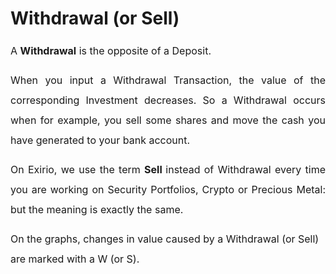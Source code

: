 # Withdrawal (or Sell)

<p style="margin-bottom: 8pt; margin-left: 0in; line-height: 200%; font-size: 15px; text-align: justify;"><span style="font-size: 16px; line-height: 200%; font-family: color: rgb(19, 28, 60);">A <strong>Withdrawal</strong> is the opposite of a Deposit.</span></p>

<p style="margin-bottom: 8pt; margin-left: 0in; line-height: 200%; font-size: 15px; text-align: justify;"><span style="font-size: 16px; line-height: 200%; font-family: color: rgb(19, 28, 60);">When you input a Withdrawal Transaction, the value of the corresponding Investment decreases. So a Withdrawal occurs when for example, you sell some shares and move the cash you have generated to your bank account.</span></p>

<p style="margin-bottom: 8pt; margin-left: 0in; line-height: 200%; font-size: 15px; text-align: justify;"><span dir="ltr" style="font-size: 16px; line-height: 200%; font-family: color: rgb(19, 28, 60);">On Exirio, we use the term <strong dir="ltr">Sell&nbsp;</strong>instead of Withdrawal every time you are working on Security Portfolios, Crypto or Precious Metal: but the meaning is exactly the same.</span></p>

<p style="margin-bottom: 11pt; margin-left: 0in; line-height: 200%; font-size: 15px; font-family: text-align: justify;"><span dir="ltr" style="font-size: 16px; line-height: 200%; font-family:color: rgb(19, 28, 60);">On the graphs, changes in value caused by a Withdrawal (or Sell) are marked with a W (or S).</span></p>